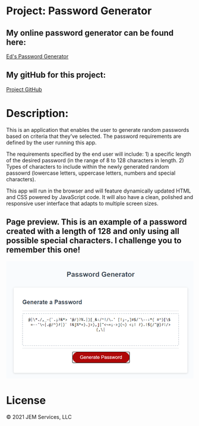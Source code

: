 
# Project: Password Generator
   ## My online password generator can be found here:
   [Ed's Password Generator](https://jeminick.github.io/password-generator/)
   ## My gitHub for this project:
   [Project GitHub](https://github.com/JEMinick/password-generator)

# Description:

This is an application that enables the user to generate random passwords based on criteria that they’ve selected. The password requirements are defined by the user running this app.

The requirements specified by the end user will include:
    1) a specific length of the desired password (in the range of 8 to 128 characters in length.
    2) Types of characters to include within the newly generated random passowrd (lowercase letters, uppercase letters, numbers and special characters).

This app will run in the browser and will feature dynamically updated HTML and CSS powered by JavaScript code. It will also have a clean, polished and responsive user interface that adapts to multiple screen sizes.

## Page preview. This is an example of a password created with a length of 128 and only using all possible special characters.  I challenge you to remember this one!
![Screen shot:](./images/password-generator.png?raw=true)

# License
© 2021 JEM Services, LLC
